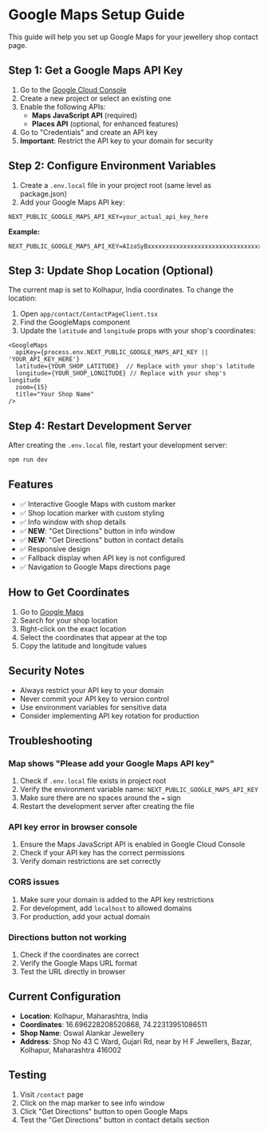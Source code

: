 # Google Maps Setup Guide

This guide will help you set up Google Maps for your jewellery shop contact page.

## Step 1: Get a Google Maps API Key

1. Go to the [Google Cloud Console](https://console.cloud.google.com/)
2. Create a new project or select an existing one
3. Enable the following APIs:
   - **Maps JavaScript API** (required)
   - **Places API** (optional, for enhanced features)
4. Go to "Credentials" and create an API key
5. **Important**: Restrict the API key to your domain for security

## Step 2: Configure Environment Variables

1. Create a `.env.local` file in your project root (same level as package.json)
2. Add your Google Maps API key:

```env
NEXT_PUBLIC_GOOGLE_MAPS_API_KEY=your_actual_api_key_here
```

**Example:**
```env
NEXT_PUBLIC_GOOGLE_MAPS_API_KEY=AIzaSyBxxxxxxxxxxxxxxxxxxxxxxxxxxxxxxxxxxx
```

## Step 3: Update Shop Location (Optional)

The current map is set to Kolhapur, India coordinates. To change the location:

1. Open `app/contact/ContactPageClient.tsx`
2. Find the GoogleMaps component
3. Update the `latitude` and `longitude` props with your shop's coordinates:

```tsx
<GoogleMaps
  apiKey={process.env.NEXT_PUBLIC_GOOGLE_MAPS_API_KEY || 'YOUR_API_KEY_HERE'}
  latitude={YOUR_SHOP_LATITUDE}  // Replace with your shop's latitude
  longitude={YOUR_SHOP_LONGITUDE} // Replace with your shop's longitude
  zoom={15}
  title="Your Shop Name"
/>
```

## Step 4: Restart Development Server

After creating the `.env.local` file, restart your development server:

```bash
npm run dev
```

## Features

- ✅ Interactive Google Maps with custom marker
- ✅ Shop location marker with custom styling
- ✅ Info window with shop details
- ✅ **NEW**: "Get Directions" button in info window
- ✅ **NEW**: "Get Directions" button in contact details
- ✅ Responsive design
- ✅ Fallback display when API key is not configured
- ✅ Navigation to Google Maps directions page

## How to Get Coordinates

1. Go to [Google Maps](https://maps.google.com)
2. Search for your shop location
3. Right-click on the exact location
4. Select the coordinates that appear at the top
5. Copy the latitude and longitude values

## Security Notes

- Always restrict your API key to your domain
- Never commit your API key to version control
- Use environment variables for sensitive data
- Consider implementing API key rotation for production

## Troubleshooting

### Map shows "Please add your Google Maps API key"
1. Check if `.env.local` file exists in project root
2. Verify the environment variable name: `NEXT_PUBLIC_GOOGLE_MAPS_API_KEY`
3. Make sure there are no spaces around the `=` sign
4. Restart the development server after creating the file

### API key error in browser console
1. Ensure the Maps JavaScript API is enabled in Google Cloud Console
2. Check if your API key has the correct permissions
3. Verify domain restrictions are set correctly

### CORS issues
1. Make sure your domain is added to the API key restrictions
2. For development, add `localhost` to allowed domains
3. For production, add your actual domain

### Directions button not working
1. Check if the coordinates are correct
2. Verify the Google Maps URL format
3. Test the URL directly in browser

## Current Configuration

- **Location**: Kolhapur, Maharashtra, India
- **Coordinates**: 16.696228208520868, 74.22313951086511
- **Shop Name**: Oswal Alankar Jewellery
- **Address**: Shop No 43 C Ward, Gujari Rd, near by H F Jewellers, Bazar, Kolhapur, Maharashtra 416002

## Testing

1. Visit `/contact` page
2. Click on the map marker to see info window
3. Click "Get Directions" button to open Google Maps
4. Test the "Get Directions" button in contact details section 